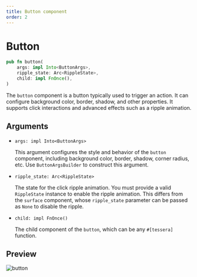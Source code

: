 ```yaml
---
title: Button component
order: 2
---
```


# Button

```rust
pub fn button(
    args: impl Into<ButtonArgs>,
    ripple_state: Arc<RippleState>,
    child: impl FnOnce(),
)
```

The `button` component is a button typically used to trigger an action. It can configure background color, border, shadow, and other properties. It supports click interactions and advanced effects such as a ripple animation.

## Arguments

- `args: impl Into<ButtonArgs>`

  This argument configures the style and behavior of the `button` component, including background color, border, shadow, corner radius, etc. Use `ButtonArgsBuilder` to construct this argument.

- `ripple_state: Arc<RippleState>`

  The state for the click ripple animation. You must provide a valid `RippleState` instance to enable the ripple animation. This differs from the `surface` component, whose `ripple_state` parameter can be passed as `None` to disable the ripple.

- `child: impl FnOnce()`

  The child component of the `button`, which can be any `#[tessera]` function.

## Preview

![button](/button_example.gif)
